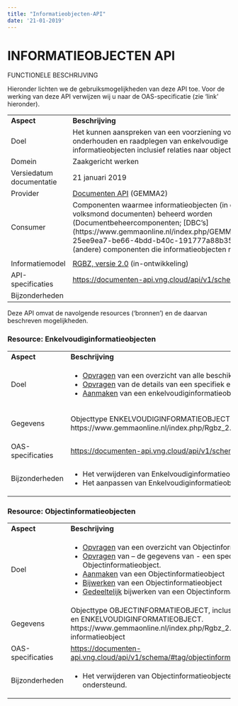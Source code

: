 ```yaml
---
title: "Informatieobjecten-API"
date: '21-01-2019'
---
```


# INFORMATIEOBJECTEN API

FUNCTIONELE BESCHRIJVING

Hieronder lichten we de gebruiksmogelijkheden van deze API toe. Voor de
werking van deze API verwijzen wij u naar de OAS-specificatie (zie
‘link’ hieronder).

<table>
<tbody>
<tr class="odd">
<td><strong>Aspect</strong></td>
<td><strong>Beschrijving</strong></td>
</tr>
<tr class="even">
<td>Doel</td>
<td>Het kunnen aanspreken van een voorziening voor het onderhouden en raadplegen van enkelvoudige informatieobjecten inclusief relaties naar objecten.</td>
</tr>
<tr class="odd">
<td>Domein</td>
<td>Zaakgericht werken</td>
</tr>
<tr class="even">
<td>Versiedatum documentatie</td>
<td>21 januari 2019</td>
</tr>
<tr class="odd">
<td>Provider</td>
<td><a href="https://www.gemmaonline.nl/index.php/GEMMA2/0.9/id-0e99ec6c-283a-4ec9-8efa-e11468e6b878"><span class="underline">Documenten API</span></a> (GEMMA2)</td>
</tr>
<tr class="even">
<td>Consumer</td>
<td>Componenten waarmee informatieobjecten (in de volksmond documenten) beheerd worden (Documentbeheercomponenten; [DBC’s](https://www.gemmaonline.nl/index.php/GEMMA2/0.9/id-25ee9ea7-be66-4bdd-b40c-191777a88b35)) en (andere) componenten die informatieobjecten raadplegen.</td>
</tr>
<tr class="odd">
<td></td>
<td></td>
</tr>
<tr class="even">
<td>Informatiemodel</td>
<td><a href="https://www.gemmaonline.nl/index.php/RGBZ_2.0_in_ontwikkeling"><span class="underline">RGBZ, versie 2.0</span></a> (in-ontwikkeling)</td>
</tr>
<tr class="odd">
<td>API-specificaties</td>
<td><a href="https://documenten-api.vng.cloud/api/v1/schema/"><span class="underline">https://documenten-api.vng.cloud/api/v1/schema/</span></a></td>
</tr>
<tr class="even">
<td>Bijzonderheden</td>
<td></td>
</tr>
</tbody>
</table>

Deze API omvat de navolgende resources (‘bronnen’) en de daarvan beschreven mogelijkheden.

### Resource: Enkelvoudiginformatieobjecten

<table>
<tbody>
<tr class="odd">
<td><strong>Aspect</strong></td>
<td><strong>Beschrijving</strong></td>
</tr>
<tr class="even">
<td>Doel</td>
<td><ul>
<li><a href="https://documenten-api.vng.cloud/api/v1/schema/#operation/enkelvoudiginformatieobject_list">Opvragen</a> van een overzicht van alle beschikbare enkelvoudiginformatieobjecten.</li>
<li><a href="https://documenten-api.vng.cloud/api/v1/schema/#operation/enkelvoudiginformatieobject_read">Opvragen</a> van de details van een specifiek enkelvoudiginformatieobject.</li>
<li><a href="https://documenten-api.vng.cloud/api/v1/schema/#operation/enkelvoudiginformatieobject_create">Aanmaken</a> van een enkelvoudiginformatieobject.</li>
</ul></td>
</tr>
<tr class="odd">
<td>Gegevens</td>
<td><p>Objecttype ENKELVOUDIGINFORMATIEOBJECT.<br/>https://www.gemmaonline.nl/index.php/Rgbz_2.0/doc/objecttype/enkelvoudig_informatieobject</td>
</tr>
<tr class="even">
<td>OAS-specificaties</td>
<td><a href="https://documenten-api.vng.cloud/api/v1/schema/#tag/enkelvoudiginformatieobjecten">https://documenten-api.vng.cloud/api/v1/schema/#tag/enkelvoudiginformatieobjecten</a></td>
</tr>
<tr class="odd">
<td>Bijzonderheden</td>
<td><ul>
<li>Het verwijderen van Enkelvoudiginformatieobjecten wordt nog niet ondersteund.</li>
<li>Het aanpassen van Enkelvoudiginformatieobjecten wordt nog niet ondersteund.</li>
</ul></td>
</tr>
</tbody>
</table>

### Resource: Objectinformatieobjecten

<table>
<tbody>
<tr class="odd">
<td><strong>Aspect</strong></td>
<td><strong>Beschrijving</strong></td>
</tr>
<tr class="even">
<td>Doel</td>
<td><ul>
<li><a href="https://documenten-api.vng.cloud/api/v1/schema/#operation/objectinformatieobject_list">Opvragen</a> van een overzicht van Objectinformatieobjecten.</li>
<li><a href="https://documenten-api.vng.cloud/api/v1/schema/#operation/objectinformatieobject_read">Opvragen</a> van – de gegevens van - een specifiek Objectinformatieobject.</li>
<li><a href="https://documenten-api.vng.cloud/api/v1/schema/#operation/objectinformatieobject_create">Aanmaken</a> van een Objectinformatieobject</li>
<li><a href="https://documenten-api.vng.cloud/api/v1/schema/#operation/objectinformatieobject_update">Bijwerken</a> van een Objectinformatieobject</li>
<li><a href="https://documenten-api.vng.cloud/api/v1/schema/#operation/objectinformatieobject_partial_update">Gedeeltelijk</a> bijwerken van een Objectinformatieobject</li>
</ul></td>
</tr>
<tr class="odd">
<td>Gegevens</td>
<td>Objecttype OBJECTINFORMATIEOBJECT, inclusief relatie naar OBJECT en ENKELVOUDIGINFORMATIEOBJECT.<br/>
https://www.gemmaonline.nl/index.php/Rgbz_2.0/doc/relatieklasse/zaak-informatieobject</td>
</tr>
<tr class="even">
<td>OAS-specificaties</td>
<td><a href="https://documenten-api.vng.cloud/api/v1/schema/#tag/objectinformatieobjecten">https://documenten-api.vng.cloud/api/v1/schema/#tag/objectinformatieobjecten</a></td>
</tr>
<tr class="odd">
<td>Bijzonderheden</td>
<td>
<ul>
<li>Het verwijderen van Objectinformatieobjecten wordt nog niet ondersteund.</li>
</ul>
</td>
</tr>
</tbody>
</table>
